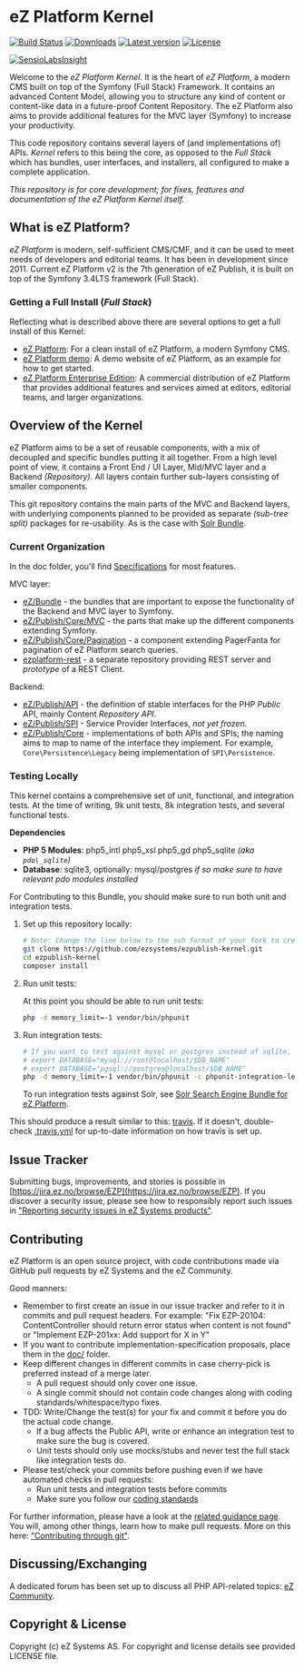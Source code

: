 # eZ Platform Kernel
[![Build Status](https://img.shields.io/travis/ezsystems/ezpublish-kernel.svg?style=flat-square&branch=master)](https://travis-ci.org/ezsystems/ezpublish-kernel)
[![Downloads](https://img.shields.io/packagist/dt/ezsystems/ezpublish-kernel.svg?style=flat-square)](https://packagist.org/packages/ezsystems/ezpublish-kernel)
[![Latest version](https://img.shields.io/github/release/ezsystems/ezpublish-kernel.svg?style=flat-square)](https://github.com/ezsystems/ezpublish-kernel/releases)
[![License](https://img.shields.io/github/license/ezsystems/ezpublish-kernel.svg?style=flat-square)](LICENSE)

[![SensioLabsInsight](https://insight.sensiolabs.com/projects/0885c0ce-4b9f-4b89-aa9c-e8f9f7a315e0/big.png)](https://insight.sensiolabs.com/projects/0885c0ce-4b9f-4b89-aa9c-e8f9f7a315e0)

Welcome to the *eZ Platform Kernel*. It is the heart of *eZ Platform*, a modern CMS built on top of the Symfony (Full Stack) Framework.
It contains an advanced Content Model, allowing you to structure any kind of content or content-like data in a future-proof Content Repository. The eZ Platform also aims to provide additional features for the MVC layer (Symfony) to increase your productivity.

This code repository contains several layers of (and implementations of) APIs. *Kernel* refers to this being the core,
as opposed to the *Full Stack* which has bundles, user interfaces, and installers, all configured to make a complete application.

*This repository is for core development; for fixes, features and documentation of the eZ Platform Kernel itself.*


## What is eZ Platform?

*eZ Platform* is modern, self-sufficient CMS/CMF, and it can be used to meet needs of developers and editorial teams. It has been in development since 2011.
Current eZ Platform v2 is the 7th generation of eZ Publish, it is built on top of the Symfony 3.4LTS framework (Full Stack). 

### Getting a Full Install (*Full Stack*)

Reflecting what is described above there are several options to get a full install of this Kernel:

- [eZ Platform](https://github.com/ezsystems/ezplatform): For a clean install of eZ Platform, a modern Symfony CMS.
- [eZ Platform demo](https://github.com/ezsystems/ezplatform-demo): A demo website of eZ Platform, as an example for how to get started.
- [eZ Platform Enterprise Edition](https://github.com/ezsystems/ezplatform-ee): A commercial distribution of eZ Platform that provides additional features and services aimed at editors, editorial teams, and larger organizations.


## Overview of the Kernel

eZ Platform aims to be a set of reusable components, with a mix of decoupled and specific bundles putting it all together.
From a high level point of view, it contains a Front End / UI Layer, Mid/MVC layer and a Backend *(Repository)*. All layers contain further sub-layers consisting of smaller components.

This git repository contains the main parts of the MVC and Backend layers, with underlying components planned to be provided
as separate *(sub-tree split)* packages for re-usability. As is the case with [Solr Bundle](https://github.com/ezsystems/ezplatform-solr-search-engine).


### Current Organization

In the doc folder, you'll find [Specifications](doc/specifications/) for most features.

MVC layer:
- [eZ/Bundle](eZ/Bundle/) - the bundles that are important to expose the functionality of the Backend and MVC layer to Symfony.
- [eZ/Publish/Core/MVC](eZ/Publish/Core/MVC/) - the parts that make up the different components extending Symfony.
- [eZ/Publish/Core/Pagination](eZ/Publish/Core/Pagination/) - a component extending PagerFanta for pagination of eZ Platform search queries.
- [ezplatform-rest](https://github.com/ezsystems/ezplatform-rest) - a separate repository providing REST server and *prototype* of a REST Client.

Backend:
- [eZ/Publish/API](eZ/Publish/API/) - the definition of stable interfaces for the PHP *Public* API, mainly Content *Repository API*.
- [eZ/Publish/SPI](eZ/Publish/SPI/) - Service Provider Interfaces, *not yet frozen*.
- [eZ/Publish/Core](eZ/Publish/Core/) - implementations of both APIs and SPIs; the naming aims to map to name of the interface they implement. For example, `Core\Persistence\Legacy` being implementation of `SPI\Persistence`.


### Testing Locally

This kernel contains a comprehensive set of unit, functional, and integration tests. At the time of writing, 9k unit tests, 8k integration tests, and several functional tests.

**Dependencies**
* **PHP 5 Modules**: php5\_intl php5\_xsl php5\_gd php5\_sqlite *(aka `pdo\_sqlite`)*
* **Database**: sqlite3, optionally: mysql/postgres *if so make sure to have relevant pdo modules installed*

For Contributing to this Bundle, you should make sure to run both unit and integration tests.

1. Set up this repository locally:

    ```bash
    # Note: Change the line below to the ssh format of your fork to create topic branches to propose as pull requests
    git clone https://github.com/ezsystems/ezpublish-kernel.git
    cd ezpublish-kernel
    composer install
    ```
2. Run unit tests:

    At this point you should be able to run unit tests:
    ```bash
    php -d memory_limit=-1 vendor/bin/phpunit
    ```

3. Run integration tests:

    ```bash
    # If you want to test against mysql or postgres instead of sqlite, define one of these with reference to an empty test db:
    # export DATABASE="mysql://root@localhost/$DB_NAME"
    # export DATABASE="pgsql://postgres@localhost/$DB_NAME"
    php -d memory_limit=-1 vendor/bin/phpunit -c phpunit-integration-legacy.xml
    ```

    To run integration tests against Solr, see [Solr Search Engine Bundle for eZ Platform](https://github.com/ezsystems/ezplatform-solr-search-engine).

This should produce a result similar to this: [travis](https://travis-ci.org/ezsystems/ezpublish-kernel). If it doesn't, double-check [.travis.yml](.travis.yml) for up-to-date information on how travis is set up.

## Issue Tracker
Submitting bugs, improvements, and stories is possible in [https://jira.ez.no/browse/EZP](https://jira.ez.no/browse/EZP).
If you discover a security issue, please see how to responsibly report such issues in ["Reporting security issues in eZ Systems products"](https://doc.ezplatform.com/en/latest/guide/reporting_issues/#reporting-security-issues-in-ez-systems-products).

## Contributing
eZ Platform is an open source project, with code contributions made via GitHub pull requests by eZ Systems and the eZ Community.

Good manners:
* Remember to first create an issue in our issue tracker and refer to it in commits and pull request headers. For example:
  "Fix EZP-20104: ContentController should return error status when content is not found"
  or
  "Implement EZP-201xx: Add support for X in Y"
* If you want to contribute implementation-specification proposals, place them in the [doc/](doc/) folder.
* Keep different changes in different commits in case cherry-pick is preferred instead of a merge later.
  * A pull request should only cover one issue.
  * A single commit should not contain code changes along with coding standards/whitespace/typo fixes.
* TDD: Write/Change the test(s) for your fix and commit it before you do the actual code change.
  * If a bug affects the Public API, write or enhance an integration test to make sure the bug is covered.
  * Unit tests should only use mocks/stubs and never test the full stack like integration tests do.
* Please test/check your commits before pushing even if we have automated checks in pull requests:
  * Run unit tests and integration tests before commits
  * Make sure you follow our [coding standards](https://github.com/ezsystems/ezplatform-code-style)

For further information, please have a look at the [related guidance page](https://doc.ezplatform.com/en/latest/community_resources/contributing). You will, among other things, learn how to make pull requests. More on this here: ["Contributing through git"](https://doc.ezplatform.com/en/latest/community_resources/documentation/#contributing-through-git).

## Discussing/Exchanging
A dedicated forum has been set up to discuss all PHP API-related topics: [eZ Community](https://login.ez.no/register?return=https://discuss.ezplatform.com).

## Copyright & License
Copyright (c) eZ Systems AS. For copyright and license details see provided LICENSE file.
